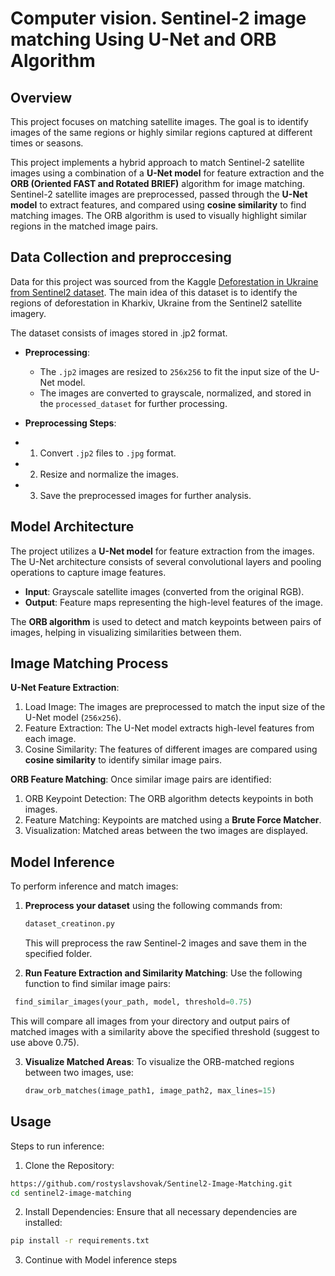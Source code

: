 # **Computer vision. Sentinel-2 image matching Using U-Net and ORB Algorithm**

## **Overview**

This project focuses on matching satellite images. The goal is to identify images of the same regions or highly similar regions captured at different times or seasons.

This project implements a hybrid approach to match Sentinel-2 satellite images using a combination of a **U-Net model** for feature extraction and the **ORB (Oriented FAST and Rotated BRIEF)** algorithm for image matching. Sentinel-2 satellite images are preprocessed, passed through the **U-Net model** to extract features, and compared using **cosine similarity** to find matching images. The ORB algorithm is used to visually highlight similar regions in the matched image pairs.

## **Data Collection and preproccesing**

Data for this project was sourced from the Kaggle [Deforestation in Ukraine from Sentinel2 dataset](https://www.kaggle.com/datasets/isaienkov/deforestation-in-ukraine).
The main idea of this dataset is to identify the regions of deforestation in Kharkiv, Ukraine from the Sentinel2 satellite imagery.

The dataset consists of images stored in .jp2 format.

- **Preprocessing**:
  - The `.jp2` images are resized to `256x256` to fit the input size of the U-Net model.
  - The images are converted to grayscale, normalized, and stored in the `processed_dataset` for further processing.

- **Preprocessing Steps**:
-  1. Convert `.jp2` files to `.jpg` format.
-  2. Resize and normalize the images.
-  3. Save the preprocessed images for further analysis.

## **Model Architecture**

The project utilizes a **U-Net model** for feature extraction from the images. The U-Net architecture consists of several convolutional layers and pooling operations to capture image features.

- **Input**: Grayscale satellite images (converted from the original RGB).
- **Output**: Feature maps representing the high-level features of the image.

The **ORB algorithm** is used to detect and match keypoints between pairs of images, helping in visualizing similarities between them.

## **Image Matching Process**

**U-Net Feature Extraction**:
1. Load Image: The images are preprocessed to match the input size of the U-Net model (`256x256`).
2. Feature Extraction: The U-Net model extracts high-level features from each image.
3. Cosine Similarity: The features of different images are compared using **cosine similarity** to identify similar image pairs.

**ORB Feature Matching**:
Once similar image pairs are identified:
1. ORB Keypoint Detection: The ORB algorithm detects keypoints in both images.
2. Feature Matching: Keypoints are matched using a **Brute Force Matcher**.
3. Visualization: Matched areas between the two images are displayed.

## **Model Inference**

To perform inference and match images:

1. **Preprocess your dataset** using the following commands from:
   ```python
   dataset_creatinon.py
   ```
   This will preprocess the raw Sentinel-2 images and save them in the specified folder.
   
2. **Run Feature Extraction and Similarity Matching**: Use the following function to find similar image pairs:
  ```python
   find_similar_images(your_path, model, threshold=0.75)
   ```
  This will compare all images from your directory and output pairs of matched images with a similarity above the specified threshold (suggest to use above 0.75).
  
3. **Visualize Matched Areas**: To visualize the ORB-matched regions between two images, use:
   ```python
   draw_orb_matches(image_path1, image_path2, max_lines=15)
   ```
## Usage
Steps to run inference:
1. Clone the Repository:
  ```bash
  https://github.com/rostyslavshovak/Sentinel2-Image-Matching.git
  cd sentinel2-image-matching
  ```
2. Install Dependencies: Ensure that all necessary dependencies are installed:
  ```bash
  pip install -r requirements.txt
  ```
3. Continue with Model inference steps
